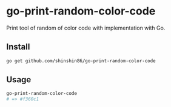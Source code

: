 # go-print-random-color-code

Print tool of random of color code with implementation with Go.



## Install

```bash
go get github.com/shinshin86/go-print-random-color-code
```



## Usage

```bash
go-print-random-color-code
# => #f360c1
```

